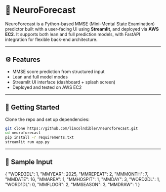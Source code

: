 # 🧠 NeuroForecast

NeuroForecast is a Python-based MMSE (Mini-Mental State Examination) predictor built with a user-facing UI using **Streamlit**, and deployed via **AWS EC2**. It supports both lean and full prediction models, with FastAPI integration for flexible back-end architecture.

---

## ⚙️ Features

- MMSE score prediction from structured input
- Lean and full model modes
- Streamlit UI interface (dashboard + splash screen)
- Deployed and tested on AWS EC2

---

## 🚀 Getting Started

Clone the repo and set up dependencies:

```bash
git clone https://github.com/lincolndibler/neuroforecast.git
cd neuroforecast
pip install -r requirements.txt
streamlit run app.py
```

---

## 🧾 Sample Input

{
  "WORD3DL": 1,
  "MMYEAR": 2025,
  "MMREPEAT": 2,
  "MMMONTH": 7,
  "MMDATE": 16,
  "MMAREA": 1,
  "MMHOSPIT": 1,
  "MMDAY": 3,
  "WORD2DL": 1,
  "WORD1DL": 0,
  "MMFLOOR": 2,
  "MMSEASON": 3,
  "MMDRAW": 1
}

